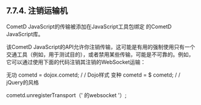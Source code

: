## 7.7.4. 注销运输机
CometD JavaScript的传输被添加在JavaScript工具包绑定 的CometD JavaScript库。

该CometD JavaScript的API允许你注销传输，这可能是有用的强制使用只有一个交通工具（例如，用于测试目的），或者禁用某些传输，可能是不可靠的。例如，它可以通过使用下面的代码注销其注销的WebSocket运输：

无功 cometd = dojox.cometd; / / Dojo样式
变种 cometd = $ cometd; / / jQuery的风格

cometd.unregisterTransport（' 的websocket '）;
